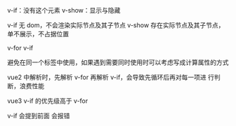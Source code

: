 v-if：没有这个元素
v-show：显示与隐藏

v-if 无 dom，不会渲染实际节点及其子节点
v-show 存在实际节点及其子节点，单不展示，不占据位置

v-for v-if

避免在同一个标签中使用，如果遇到需要同时使用时可以考虑写成计算属性的方式

vue2 中解析时，先解析 v-for 再解析 v-if，会导致先循环后再对每一项进
行判断，浪费性能

vue3 v-if 的优先级高于 v-for

v-if 会提到前面
会报错
